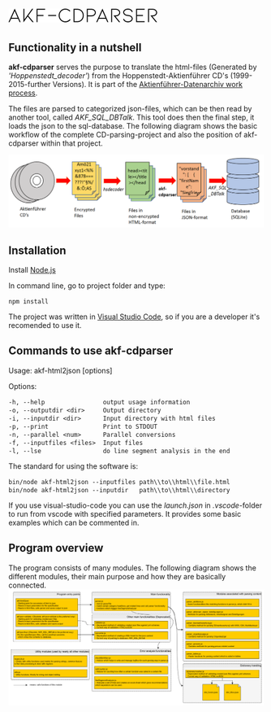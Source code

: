 ![akf-cdparser](./docs/img/akf_cdparser.PNG "akf-CDParser")
============

## Functionality in a nutshell
**akf-cdparser** serves the purpose to translate the 
html-files (Generated by *'Hoppenstedt_decoder'*) from the 
Hoppenstedt-Aktienführer CD's (1999-2015-further Versions).
It is part of the [Aktienführer-Datenarchiv work process][akf-link].

The files are parsed to categorized json-files, which can be then read by another tool, called *AKF_SQL_DBTalk*. 
This tool does then the final step, it loads the json to the sql-database. The following diagram shows the basic workflow of the complete CD-parsing-project and also the position of akf-cdparser within that project.



![workflow](./docs/img/basic_workflow.PNG "Basic Workflow")

## Installation 
Install [Node.js][node-link]


In command line, go to project folder and type: 

    npm install

The project was written in [Visual Studio Code][vscode-link], 
so if you are a developer it's recomended to use it.

## Commands to use akf-cdparser
  Usage: akf-html2json [options]

  Options:

    -h, --help                output usage information
    -o, --outputdir <dir>     Output directory
    -i, --inputdir <dir>      Input directory with html files
    -p, --print               Print to STDOUT
    -n, --parallel <num>      Parallel conversions
    -f, --inputfiles <files>  Input files
    -l, --lse                 do line segment analysis in the end



The standard for using the software is: 
    
    bin/node akf-html2json --inputfiles path\\to\\html\\file.html
	bin/node akf-html2json --inputdir   path\\to\\html\\directory

If you use visual-studio-code you can use the *launch.json* in *.vscode*-folder to run from vscode with specified parameters. It provides some basic examples which can be commented in. 


## Program overview 

The program consists of many modules. The following diagram shows the different modules, their main purpose and how they are basically connected.  
![parserdiagram](./docs/img/DiagramAKFcdParser.png "ParserDiagram")

[akf-link]: https://digi.bib.uni-mannheim.de/aktienfuehrer/ "Aktienführer-Datenarchive work process"
[node-link]: http://node.js/ "NodeJS"
[vscode-link]: https://code.visualstudio.com/ "VSCode"

